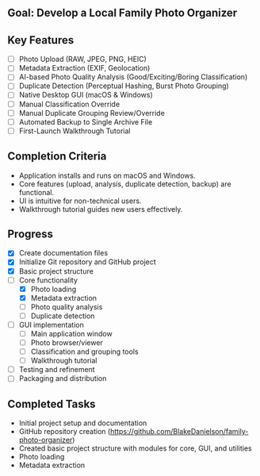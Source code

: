 ## Goal: Develop a Local Family Photo Organizer

## Key Features

- [ ] Photo Upload (RAW, JPEG, PNG, HEIC)
- [ ] Metadata Extraction (EXIF, Geolocation)
- [ ] AI-based Photo Quality Analysis (Good/Exciting/Boring Classification)
- [ ] Duplicate Detection (Perceptual Hashing, Burst Photo Grouping)
- [ ] Native Desktop GUI (macOS & Windows)
- [ ] Manual Classification Override
- [ ] Manual Duplicate Grouping Review/Override
- [ ] Automated Backup to Single Archive File
- [ ] First-Launch Walkthrough Tutorial

## Completion Criteria

- Application installs and runs on macOS and Windows.
- Core features (upload, analysis, duplicate detection, backup) are functional.
- UI is intuitive for non-technical users.
- Walkthrough tutorial guides new users effectively.

## Progress

- [x] Create documentation files
- [x] Initialize Git repository and GitHub project
- [x] Basic project structure
- [ ] Core functionality
  - [x] Photo loading
  - [x] Metadata extraction
  - [ ] Photo quality analysis
  - [ ] Duplicate detection
- [ ] GUI implementation
  - [ ] Main application window
  - [ ] Photo browser/viewer
  - [ ] Classification and grouping tools
  - [ ] Walkthrough tutorial
- [ ] Testing and refinement
- [ ] Packaging and distribution

## Completed Tasks

- Initial project setup and documentation
- GitHub repository creation (https://github.com/BlakeDanielson/family-photo-organizer)
- Created basic project structure with modules for core, GUI, and utilities
- Photo loading
- Metadata extraction